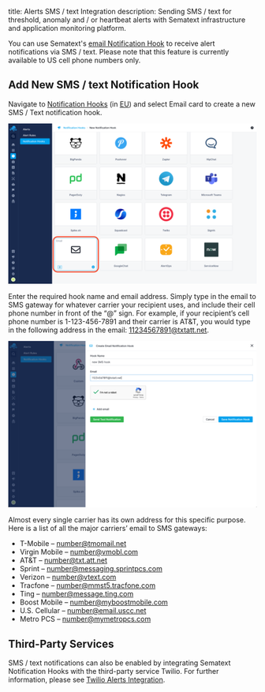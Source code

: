 title: Alerts SMS / text Integration
description: Sending SMS / text for threshold, anomaly and / or heartbeat alerts with Sematext infrastructure and application monitoring platform.

You can use Sematext's [email Notification Hook](https://sematext.com/docs/integration/alerts-email-integration/) to receive alert notifications via SMS / text. Please note that this feature is currently available to US cell phone numbers only.

## Add New SMS / text Notification Hook

Navigate to [Notification Hooks](https://apps.sematext.com/ui/hooks/create) (in [EU](https://apps.eu.sematext.com/ui/hooks/create)) and select Email card to create a new SMS / Text notification hook.

![SMS / Text Notification Hooks](../images/integrations/create-sms-integration-new.png "SMS New Notification Hook")

Enter the required hook name and email address. Simply type in the email to SMS gateway for whatever carrier your recipient uses, and include their cell phone number in front of the “@” sign. For example, if your recipient’s cell phone number is 1-123-456-7891 and their carrier is AT&T, you would type in the following address in the email: 11234567891@txtatt.net. 

![SMS / Text Notification Hooks](../images/integrations/create-sms-integration-hook.png "SMS Notification Hook")

Almost every single carrier has its own address for this specific purpose. Here is a list of all the major carriers’ email to SMS gateways:
- T-Mobile – number@tmomail.net 
- Virgin Mobile – number@vmobl.com
- AT&T – number@txt.att.net
- Sprint – number@messaging.sprintpcs.com
- Verizon – number@vtext.com
- Tracfone – number@mmst5.tracfone.com
- Ting – number@message.ting.com
- Boost Mobile – number@myboostmobile.com
- U.S. Cellular – number@email.uscc.net
- Metro PCS – number@mymetropcs.com

## Third-Party Services
SMS / text notifications can also be enabled by integrating Sematext Notification Hooks with the third-party service Twilio. For further information, please see [Twilio Alerts Integration](https://sematext.com/docs/integration/alerts-twilio-integration).
